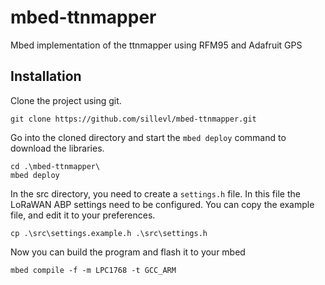 # mbed-ttnmapper
Mbed implementation of the ttnmapper using RFM95 and Adafruit GPS

## Installation

Clone the project using git.
```
git clone https://github.com/sillevl/mbed-ttnmapper.git
```

Go into the cloned directory and start the `mbed deploy` command to download the libraries.

```
cd .\mbed-ttnmapper\
mbed deploy
```

In the src directory, you need to create a `settings.h` file. In this file
the LoRaWAN ABP settings need to be configured. You can copy
the example file, and edit it to your preferences.

```
cp .\src\settings.example.h .\src\settings.h
```

Now you can build the program and flash it to your mbed
```
mbed compile -f -m LPC1768 -t GCC_ARM
```
